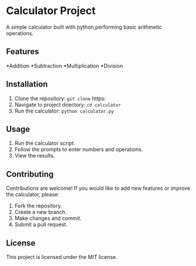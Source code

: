 # Calculator Project
A simple calculator built with python,performing basic arithmetic operations.

## Features
*Addition
*Subtraction
*Multiplication
*Division
## Installation
1. Clone the repository: `git clone` https:
2. Navigate to project directory: `cd calculator`
3. Run the calculator: `python calculator.py`

## Usage
1. Run the calculator script.
2. Follow the prompts to enter numbers and operations.
3. View the results.
  
## Contributing   
Contributions are welcome! If you would like to add new features or improve the calculator, please:
1. Fork the repository.
2. Create a new branch.
3. Make changes and commit.
4. Submit a pull request.

## License
This project is licensed under the MIT license.
